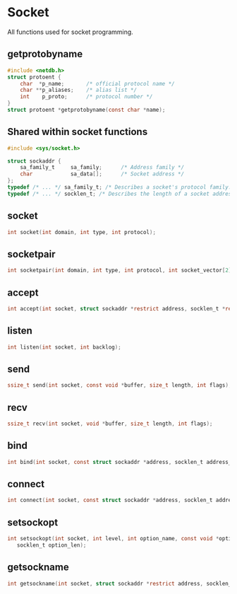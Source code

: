 # Socket #

All functions used for socket programming.

## getprotobyname ##

```C
#include <netdb.h>
struct protoent {
    char  *p_name;       /* official protocol name */
    char **p_aliases;    /* alias list */
    int    p_proto;      /* protocol number */
}
struct protoent *getprotobyname(const char *name);
```

## Shared within socket functions ##

```C
#include <sys/socket.h>

struct sockaddr {
    sa_family_t     sa_family;      /* Address family */
    char            sa_data[];      /* Socket address */
};
typedef /* ... */ sa_family_t; /* Describes a socket's protocol family. This is an unsigned integer type. */
typedef /* ... */ socklen_t; /* Describes the length of a socket address.  This is an integer type of at least 32 bits. */
```

## socket ##

```C
int socket(int domain, int type, int protocol);
```

## socketpair ##

```C
int socketpair(int domain, int type, int protocol, int socket_vector[2]);
```

## accept ##

```C
int accept(int socket, struct sockaddr *restrict address, socklen_t *restrict address_len);
```

## listen ##

```C
int listen(int socket, int backlog);
```

## send ##

```C
ssize_t send(int socket, const void *buffer, size_t length, int flags);
```

## recv ##

```C
ssize_t recv(int socket, void *buffer, size_t length, int flags);
```

## bind ##

```C
int bind(int socket, const struct sockaddr *address, socklen_t address_len);
```

## connect ##

```C
int connect(int socket, const struct sockaddr *address, socklen_t address_len);
```

## setsockopt ##

```C
int setsockopt(int socket, int level, int option_name, const void *option_value, 
   socklen_t option_len);
```

## getsockname ##

```C
int getsockname(int socket, struct sockaddr *restrict address, socklen_t *restrict address_len);
```
